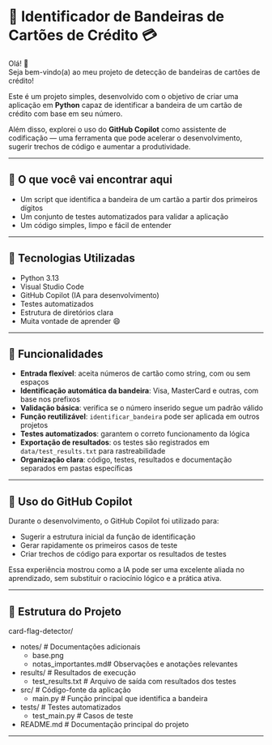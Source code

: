 # 🔐 Identificador de Bandeiras de Cartões de Crédito 💳

Olá! 👋  
Seja bem-vindo(a) ao meu projeto de detecção de bandeiras de cartões de crédito!

Este é um projeto simples, desenvolvido com o objetivo de criar uma aplicação em **Python** capaz de identificar a bandeira de um cartão de crédito com base em seu número.

Além disso, explorei o uso do **GitHub Copilot** como assistente de codificação — uma ferramenta que pode acelerar o desenvolvimento, sugerir trechos de código e aumentar a produtividade.

---

## 🧠 O que você vai encontrar aqui

- Um script que identifica a bandeira de um cartão a partir dos primeiros dígitos
- Um conjunto de testes automatizados para validar a aplicação
- Um código simples, limpo e fácil de entender

---

## 🚀 Tecnologias Utilizadas

- Python 3.13  
- Visual Studio Code  
- GitHub Copilot (IA para desenvolvimento)  
- Testes automatizados  
- Estrutura de diretórios clara  
- Muita vontade de aprender 😄

---

## 🎯 Funcionalidades

- **Entrada flexível**: aceita números de cartão como string, com ou sem espaços
- **Identificação automática da bandeira**: Visa, MasterCard e outras, com base nos prefixos
- **Validação básica**: verifica se o número inserido segue um padrão válido
- **Função reutilizável**: `identificar_bandeira` pode ser aplicada em outros projetos
- **Testes automatizados**: garantem o correto funcionamento da lógica
- **Exportação de resultados**: os testes são registrados em `data/test_results.txt` para rastreabilidade
- **Organização clara**: código, testes, resultados e documentação separados em pastas específicas

---

## 🤖 Uso do GitHub Copilot

Durante o desenvolvimento, o GitHub Copilot foi utilizado para:

- Sugerir a estrutura inicial da função de identificação
- Gerar rapidamente os primeiros casos de teste
- Criar trechos de código para exportar os resultados de testes

Essa experiência mostrou como a IA pode ser uma excelente aliada no aprendizado, sem substituir o raciocínio lógico e a prática ativa.

---

## 📁 Estrutura do Projeto

card-flag-detector/
- notes/ # Documentações adicionais
  - base.png
  - notas_importantes.md# Observações e anotações relevantes
- results/ # Resultados de execução
  - test_results.txt # Arquivo de saída com resultados dos testes
- src/ # Código-fonte da aplicação
  - main.py # Função principal que identifica a bandeira
- tests/ # Testes automatizados
  - test_main.py # Casos de teste
- README.md # Documentação principal do projeto

---
